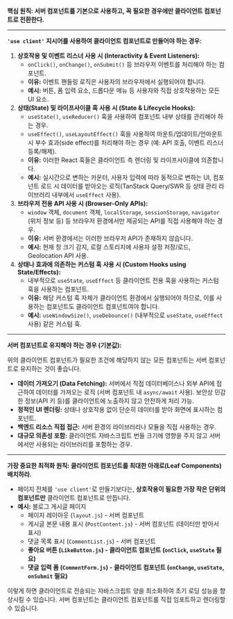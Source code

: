 **핵심 원칙: 서버 컴포넌트를 기본으로 사용하고, 꼭 필요한 경우에만 클라이언트 컴포넌트로 전환한다.**

---

**`'use client'` 지시어를 사용하여 클라이언트 컴포넌트로 만들어야 하는 경우:**

1. **상호작용 및 이벤트 리스너 사용 시 (Interactivity & Event Listeners):**
    - `onClick()`, `onChange()`, `onSubmit()` 등 브라우저 이벤트를 처리해야 하는 컴포넌트.
    - **이유:** 이벤트 핸들링 로직은 사용자의 브라우저에서 실행되어야 합니다.
    - **예시:** 버튼, 폼 입력 요소, 드롭다운 메뉴 등 사용자와 직접 상호작용하는 모든 UI 요소.
2. **상태(State) 및 라이프사이클 훅 사용 시 (State & Lifecycle Hooks):**
    - `useState()`, `useReducer()` 훅을 사용하여 컴포넌트 내부 상태를 관리해야 하는 경우.
    - `useEffect()`, `useLayoutEffect()` 훅을 사용하여 마운트/업데이트/언마운트 시 부수 효과(side effect)를 처리해야 하는 경우 (예: API 호출, 이벤트 리스너 등록/해제).
    - **이유:** 이러한 React 훅들은 클라이언트 측 렌더링 및 라이프사이클에 의존합니다.
    - **예시:** 실시간으로 변하는 카운터, 사용자 입력에 따라 동적으로 변하는 UI, 컴포넌트 로드 시 데이터를 받아오는 로직(TanStack Query/SWR 등 상태 관리 라이브러리 내부에서 `useEffect` 사용).
3. **브라우저 전용 API 사용 시 (Browser-Only APIs):**
    - `window` 객체, `document` 객체, `localStorage`, `sessionStorage`, `navigator` (위치 정보 등) 등 브라우저 환경에서만 제공되는 API를 직접 사용해야 하는 경우.
    - **이유:** 서버 환경에서는 이러한 브라우저 API가 존재하지 않습니다.
    - **예시:** 현재 창 크기 감지, 로컬 스토리지에 사용자 설정 저장/로드, Geolocation API 사용.
4. **상태나 효과에 의존하는 커스텀 훅 사용 시 (Custom Hooks using State/Effects):**
    - 내부적으로 `useState`, `useEffect` 등 클라이언트 전용 훅을 사용하는 커스텀 훅을 사용하는 컴포넌트.
    - **이유:** 해당 커스텀 훅 자체가 클라이언트 환경에서 실행되어야 하므로, 이를 사용하는 컴포넌트도 클라이언트 컴포넌트여야 합니다.
    - **예시:** `useWindowSize()`, `useDebounce()` (내부적으로 `useState`, `useEffect` 사용) 같은 커스텀 훅.

---

**서버 컴포넌트로 유지해야 하는 경우 (기본값):**

위의 클라이언트 컴포넌트가 필요한 조건에 해당하지 않는 모든 컴포넌트는 서버 컴포넌트로 유지하는 것이 좋습니다.

- **데이터 가져오기 (Data Fetching):** 서버에서 직접 데이터베이스나 외부 API에 접근하여 데이터를 가져오는 로직 (서버 컴포넌트 내 `async/await` 사용). 보안상 민감한 정보(API 키 등)를 클라이언트에 노출하지 않고 안전하게 처리 가능.
- **정적인 UI 렌더링:** 상태나 상호작용 없이 단순히 데이터를 받아 화면에 표시하는 컴포넌트.
- **백엔드 리소스 직접 접근:** 서버 환경의 라이브러리나 모듈을 직접 사용하는 경우.
- **대규모 의존성 포함:** 클라이언트 자바스크립트 번들 크기에 영향을 주지 않고 서버에서만 사용되는 라이브러리를 포함하는 경우.

---

**가장 중요한 최적화 원칙: 클라이언트 컴포넌트를 최대한 아래로(Leaf Components) 배치하라.**

- 페이지 전체를 `'use client'`로 만들기보다는, **상호작용이 필요한 가장 작은 단위의 컴포넌트만** 클라이언트 컴포넌트로 만듭니다.
- **예시:** 블로그 게시글 페이지
    - 페이지 레이아웃 (`layout.js`) - 서버 컴포넌트
    - 게시글 본문 내용 표시 (`PostContent.js`) - 서버 컴포넌트 (데이터만 받아서 표시)
    - 댓글 목록 표시 (`CommentList.js`) - 서버 컴포넌트
    - **좋아요 버튼 (`LikeButton.js`) - 클라이언트 컴포넌트 (`onClick`, `useState` 필요)**
    - **댓글 입력 폼 (`CommentForm.js`) - 클라이언트 컴포넌트 (`onChange`, `useState`, `onSubmit` 필요)**

이렇게 하면 클라이언트로 전송되는 자바스크립트 양을 최소화하여 초기 로딩 성능을 향상시킬 수 있습니다. 서버 컴포넌트는 클라이언트 컴포넌트를 직접 임포트하고 렌더링할 수 있습니다.
